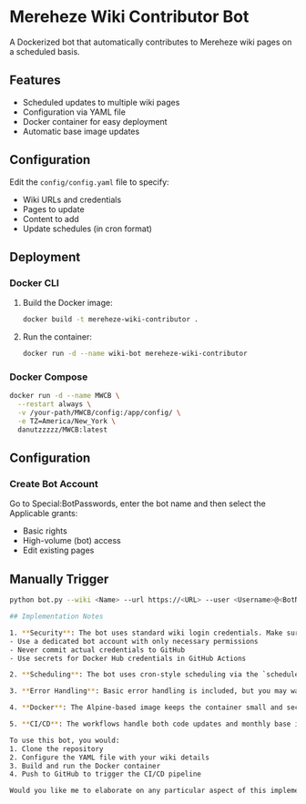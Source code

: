 # Mereheze Wiki Contributor Bot

A Dockerized bot that automatically contributes to Mereheze wiki pages on a scheduled basis.

## Features

- Scheduled updates to multiple wiki pages
- Configuration via YAML file
- Docker container for easy deployment
- Automatic base image updates

## Configuration

Edit the `config/config.yaml` file to specify:
- Wiki URLs and credentials
- Pages to update
- Content to add
- Update schedules (in cron format)

## Deployment

### Docker CLI

1. Build the Docker image:
   ```bash
   docker build -t mereheze-wiki-contributor .

2. Run the container:
   ```bash
   docker run -d --name wiki-bot mereheze-wiki-contributor

### Docker Compose
   ```bash
   docker run -d --name MWCB \
     --restart always \
     -v /your-path/MWCB/config:/app/config/ \
     -e TZ=America/New_York \
     danutzzzzz/MWCB:latest
   ```

## Configuration

### Create Bot Account

Go to Special:BotPasswords, enter  the bot name and then select the Applicable grants:
   - Basic rights
   - High-volume (bot) access
   - Edit existing pages

## Manually Trigger
   ```bash
   python bot.py --wiki <Name> --url https://<URL> --user <Username>@<BotName> --token <YOUR_TOKEN>

## Implementation Notes

1. **Security**: The bot uses standard wiki login credentials. Make sure to:
   - Use a dedicated bot account with only necessary permissions
   - Never commit actual credentials to GitHub
   - Use secrets for Docker Hub credentials in GitHub Actions

2. **Scheduling**: The bot uses cron-style scheduling via the `schedule` library.

3. **Error Handling**: Basic error handling is included, but you may want to expand it for production use.

4. **Docker**: The Alpine-based image keeps the container small and secure.

5. **CI/CD**: The workflows handle both code updates and monthly base image refreshes.

To use this bot, you would:
1. Clone the repository
2. Configure the YAML file with your wiki details
3. Build and run the Docker container
4. Push to GitHub to trigger the CI/CD pipeline

Would you like me to elaborate on any particular aspect of this implementation?
